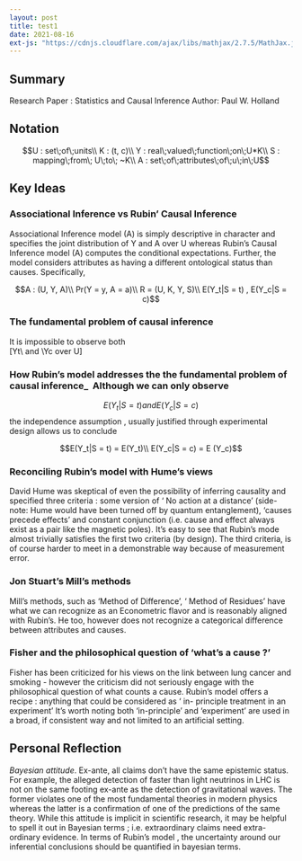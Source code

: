 ```yaml
---
layout: post
title: test1
date: 2021-08-16
ext-js: "https://cdnjs.cloudflare.com/ajax/libs/mathjax/2.7.5/MathJax.js?config=TeX-MML-AM_CHTML"
---
```


## Summary

   Research Paper : Statistics and Causal Inference
  Author: Paul W. Holland

## Notation


$$U : set\;of\;units\\
K : (t, c)\\
Y : real\;valued\;function\;on\;U*K\\
S : mapping\;from\; U\;to\; ~K\\
A : set\;of\;attributes\;of\;u\;in\;U$$


## Key Ideas

### Associational Inference vs Rubin’ Causal Inference
Associational Inference model (A)  is simply descriptive in character and specifies the joint distribution of  Y and A over U whereas Rubin’s Causal Inference model (A) computes the conditional expectations. Further, the model considers attributes as having a different ontological status than causes.
Specifically, 



$$A : (U, Y, A)\\
Pr(Y = y, A = a)\\
R = (U, K, Y, S)\\
E(Y_t|S = t) , E(Y_c|S = c)$$



### The fundamental problem of causal inference 
It is impossible to observe both  
\[Yt\ and \Yc  over U\]

### How Rubin’s model addresses the the fundamental problem of causal inference_  Although we can only observe
$$E(Y_t|S = t) and E(Y_c|S = c)$$
the independence assumption , usually justified through experimental design allows us to conclude 

$$E(Y_t|S = t) = E(Y_t)\\
E(Y_c|S = c) = E (Y_c)$$

### Reconciling Rubin’s model with Hume’s views
David Hume was skeptical of even the possibility of inferring causality and specified three criteria : some version of ‘ No action at a distance’ (side-note: Hume would have been turned off by  quantum entanglement),  ‘causes precede effects’ and constant conjunction (i.e. cause and effect always exist as a pair like the magnetic poles). It’s easy to see that Rubin’s mode almost trivially satisfies the first two criteria (by  design). The third criteria, is of course harder to meet in a demonstrable way because of measurement error. 
### Jon Stuart’s Mill’s methods
   Mill’s methods, such as ‘Method of Difference’, ‘ Method of Residues’  have what we can recognize as an Econometric flavor and is reasonably aligned with Rubin’s. He too, however does not recognize a categorical difference between attributes and causes.
### Fisher and the philosophical question of ‘what’s a cause ?’
Fisher has been criticized for his views on the link between lung cancer and smoking - however the criticism did not seriously engage with the philosophical question of what counts a cause. Rubin’s model offers a recipe :  anything that could be considered as ‘ in- principle treatment in an experiment’
It’s worth noting both ‘in-principle’  and ‘experiment’ are used in a broad, if consistent way and not limited to an artificial setting.

## Personal Reflection
_Bayesian attitude_.  Ex-ante, all claims don’t have the same epistemic status. For example, the alleged detection of faster than light neutrinos in LHC is not on the same footing ex-ante  as the detection of gravitational waves. The former violates one of the most fundamental theories in modern physics whereas the latter is a confirmation of one of the predictions of the same theory. While this attitude is implicit in scientific research, it may be helpful to spell it out in Bayesian terms ; i.e. extraordinary claims need extra-ordinary evidence. In terms of Rubin’s model , the uncertainty around our inferential conclusions should be  quantified in bayesian  terms.


